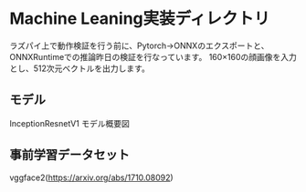 # Machine Leaning実装ディレクトリ

ラズパイ上で動作検証を行う前に、Pytorch→ONNXのエクスポートと、ONNXRuntimeでの推論昨日の検証を行なっています。
160×160の顔画像を入力とし、512次元ベクトルを出力します。

## モデル

InceptionResnetV1
モデル概要図


## 事前学習データセット

vggface2(https://arxiv.org/abs/1710.08092)
